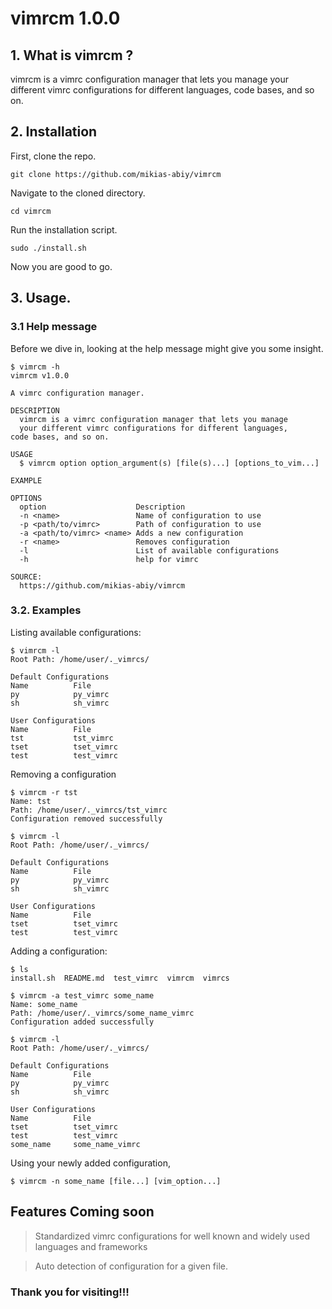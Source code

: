 # vimrcm 1.0.0

## 1. What is vimrcm ?

vimrcm is a vimrc configuration manager that lets you manage your different vimrc configurations for different languages, code bases, and so on.

## 2. Installation

First, clone the repo.
```
git clone https://github.com/mikias-abiy/vimrcm
```

Navigate to the cloned directory.
```
cd vimrcm
```

Run the installation script.
```
sudo ./install.sh
```

Now you are good to go.

## 3. Usage.

### 3.1 Help message

Before we dive in, looking at the help message might give you some insight.
```
$ vimrcm -h
vimrcm v1.0.0

A vimrc configuration manager.

DESCRIPTION
  vimrcm is a vimrc configuration manager that lets you manage
  your different vimrc configurations for different languages,
code bases, and so on.

USAGE
  $ vimrcm option option_argument(s) [file(s)...] [options_to_vim...]

EXAMPLE

OPTIONS
  option                    Description
  -n <name>                 Name of configuration to use
  -p <path/to/vimrc>        Path of configuration to use
  -a <path/to/vimrc> <name> Adds a new configuration
  -r <name>                 Removes configuration
  -l                        List of available configurations
  -h                        help for vimrc

SOURCE:
  https://github.com/mikias-abiy/vimrcm
```

### 3.2. Examples

Listing available configurations:
```
$ vimrcm -l
Root Path: /home/user/._vimrcs/

Default Configurations
Name          File
py            py_vimrc            
sh            sh_vimrc            

User Configurations
Name          File
tst           tst_vimrc           
tset          tset_vimrc          
test          test_vimrc          
```

Removing a configuration
```
$ vimrcm -r tst
Name: tst
Path: /home/user/._vimrcs/tst_vimrc
Configuration removed successfully

$ vimrcm -l
Root Path: /home/user/._vimrcs/

Default Configurations
Name          File
py            py_vimrc            
sh            sh_vimrc            

User Configurations
Name          File
tset          tset_vimrc          
test          test_vimrc          
```

Adding a configuration:
```
$ ls
install.sh  README.md  test_vimrc  vimrcm  vimrcs

$ vimrcm -a test_vimrc some_name
Name: some_name
Path: /home/user/._vimrcs/some_name_vimrc
Configuration added successfully

$ vimrcm -l
Root Path: /home/user/._vimrcs/

Default Configurations
Name          File
py            py_vimrc            
sh            sh_vimrc            

User Configurations
Name          File
tset          tset_vimrc          
test          test_vimrc          
some_name     some_name_vimrc
```

Using your newly added configuration,
```
$ vimrcm -n some_name [file...] [vim_option...]
```

## Features Coming soon

> Standardized vimrc configurations for well known and widely used languages and frameworks

> Auto detection of configuration for a given file.

### Thank you for visiting!!!
